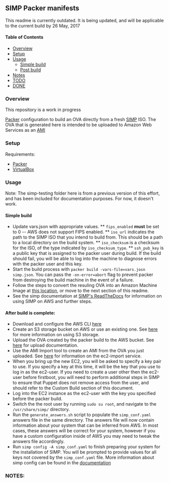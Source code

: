 ## SIMP Packer manifests

This readme is currently outdated. It is being updated, and will be applicable to the current build by 26 May, 2017

#### Table of Contents

* [Overview](#overview)
* [Setup](#setup)
* [Usage](#usage)
	* [Simple build](#simple-build)
  * [Post build](#after-build-is-complete)
* [Notes](#notes)
* [TODO](#todo)
* [DONE](#done)

### Overview

This repository is a work in progress

[Packer](https://packer.io) configuration to build an OVA directly from a fresh [SIMP](https://github.com/NationalSecurityAgency/SIMP) ISO. The OVA that is generated here is intended to be uploaded to Amazon Web Services as an [AMI](http://docs.aws.amazon.com/AWSEC2/latest/UserGuide/AMIs.html)

### Setup

Requirements:
  - [Packer](https://www.packer.io/downloads.html)
  - [VirtualBox](https://www.virtualbox.org/wiki/Downloads)

### Usage

Note: The simp-testing folder here is from a previous version of this effort, and has been included for documentation purposes. For now, it doesn't work.

#### Simple build

* Update vars.json with appropriate values. 
** `fips_enabled` **must** be set to 0 -- AWS does not support FIPS enabled. 
** `iso_url` indicates the path to the SIMP ISO that you intend to build from. This should be a path to a local directory on the build system. 
** `iso_checksum` is a checksum for the ISO, of the type indicated by `iso_checksum_type`.
** `ssh_pub_key` is a public key that is assigned to the packer user during build. If the build should fail, you will be able to log into the machine to diagnose errors with the packer user and this key.
* Start the build process with `packer build -vars-file=vars.josn simp.json`. You can pass the `-on-error=abort` flag to prevent packer from destroying the build machine in the event of a failure. 
* Follow the steps to convert the resuling OVA into an Amazon Machine Image at [this location](https://docs.aws.amazon.com/AWSEC2/latest/UserGuide/AMIs.html), or move to the next section of this readme. 
* See the simp documentation at [SIMP's ReadTheDocs](https://simp.readthedocs.io/en/master/getting_started_guide/index.html) for information on using SIMP on AWS and further steps.

#### After build is complete:

* Download and configure the AWS CLI [here](http://docs.aws.amazon.com/cli/latest/userguide/cli-chap-getting-set-up.html)
* Create an S3 storage bucket on AWS or use an existing one. See [here](http://docs.aws.amazon.com/AmazonS3/latest/dev/UsingBucket.html) for more information on using S3 storage. 
* Upload the OVA created by the packer build to the AWS bucket. See [here](http://docs.aws.amazon.com/AmazonS3/latest/UG/UploadingObjectsintoAmazonS3.html) for upload documentation. 
* Use the AMI Import tool to create an AMI from the OVA you just uploaded. See [here](https://aws.amazon.com/ec2/vm-import/) for information on the ec2-import service. 
* When you bring up the new EC2, you will be asked to specify a key pair to use. If you specify a key at this time, it will be the key that you use to log in as the ec2-user. If you need to create a user other then the ec2-user before firstboot, you will need to perform additional steps in SIMP to ensure that Puppet does not remove access from the user, and should refer to the Custom Build section of this document.  
* Log into the EC2 instance as the ec2-user with the key you specified before the packer build.
* Switch the the root user by running `sudo su root`, and navigate to the `/usr/share/simp/` directory. 
* Run the `generate_answers.sh` script to populate the `simp_conf.yaml` answers file in the same directory. The answers file will now contain information about your system that can be inferred from AWS. In most cases, these answers will be correct for your system, however if you have a custom configuration inside of AWS you may need to tweak the answers file accordingly. 
* Run `simp config -A simp_conf.yaml` to finish preparing your system for the installation of SIMP. You will be prompted to provide values for all keys not covered by the `simp_conf.yaml` file. More information about simp config can be found in the [documentation](https://simp.readthedocs.io/en/master/getting_started_guide/ISO_Install/SIMP_Server_Installation.html#installing-the-simp-server)

### NOTES:



